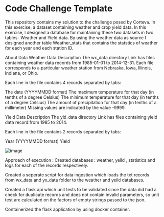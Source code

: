 # Code Challenge Template
This repository contains my solution to the challenge posed by Corteva. In this exercise, a dataset containing weather and crop yield data. In this exercise, I designed a database for maintaining these two datasets in two tables- Weather and Yield data. By using the weather data as source I designed another table Weather_stats that contains the statstics of weather for each year and each station ID.

About Data
Weather Data Description
The wx_data directory Link has files containing weather data records from 1985-01-01 to 2014-12-31. Each file corresponds to a particular weather station from Nebraska, Iowa, Illinois, Indiana, or Ohio.

Each line in the file contains 4 records separated by tabs:

The date (YYYYMMDD format)
The maximum temperature for that day (in tenths of a degree Celsius)
The minimum temperature for that day (in tenths of a degree Celsius)
The amount of precipitation for that day (in tenths of a millimeter)
Missing values are indicated by the value -9999.

Yield Data Description
The yld_data directory Link has files containing yield data record from 1985 to 2014.

Each line in the file contains 2 records separated by tabs:

Year (YYYYMMDD format)
Yield

![image](https://user-images.githubusercontent.com/78924701/229616490-b70bd546-5177-41ac-931a-aa668e3d9eb5.png)


Approach of execution : 
Created databases : weather, yeild , statistics and logs for each of the records respectively.

Created a seperate script for data ingestion which loads the txt records from wx_data and yx_data folder to the weather and yeild databases.

Created a flask api which unit tests to be validated since the data did had a check for duplicate records and does not contain invalid parameters, so unit test are calculated on the factors of empty strings passed to the json.

Containerized the flask application by using docker container.

